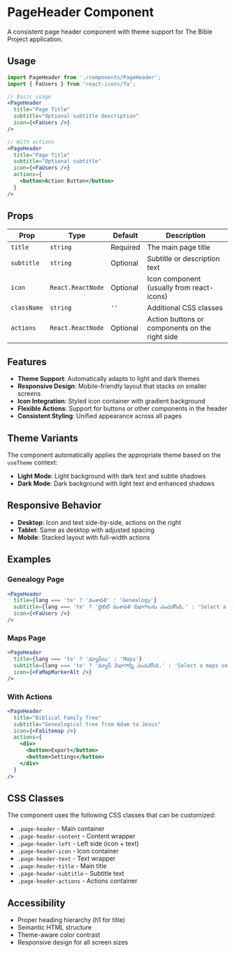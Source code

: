 # PageHeader Component

A consistent page header component with theme support for The Bible Project application.

## Usage

```jsx
import PageHeader from './components/PageHeader';
import { FaUsers } from 'react-icons/fa';

// Basic usage
<PageHeader 
  title="Page Title"
  subtitle="Optional subtitle description"
  icon={<FaUsers />}
/>

// With actions
<PageHeader 
  title="Page Title"
  subtitle="Optional subtitle"
  icon={<FaUsers />}
  actions={
    <button>Action Button</button>
  }
/>
```

## Props

| Prop | Type | Default | Description |
|------|------|---------|-------------|
| `title` | `string` | Required | The main page title |
| `subtitle` | `string` | Optional | Subtitle or description text |
| `icon` | `React.ReactNode` | Optional | Icon component (usually from react-icons) |
| `className` | `string` | `''` | Additional CSS classes |
| `actions` | `React.ReactNode` | Optional | Action buttons or components on the right side |

## Features

- **Theme Support**: Automatically adapts to light and dark themes
- **Responsive Design**: Mobile-friendly layout that stacks on smaller screens
- **Icon Integration**: Styled icon container with gradient background
- **Flexible Actions**: Support for buttons or other components in the header
- **Consistent Styling**: Unified appearance across all pages

## Theme Variants

The component automatically applies the appropriate theme based on the `useTheme` context:

- **Light Mode**: Light background with dark text and subtle shadows
- **Dark Mode**: Dark background with light text and enhanced shadows

## Responsive Behavior

- **Desktop**: Icon and text side-by-side, actions on the right
- **Tablet**: Same as desktop with adjusted spacing
- **Mobile**: Stacked layout with full-width actions

## Examples

### Genealogy Page
```jsx
<PageHeader 
  title={lang === 'te' ? 'వంశావళి' : 'Genealogy'}
  subtitle={lang === 'te' ? 'బైబిల్ వంశావళి విభాగాలను ఎంచుకోండి.' : 'Select a genealogy section from the left.'}
  icon={<FaUsers />}
/>
```

### Maps Page
```jsx
<PageHeader 
  title={lang === 'te' ? 'మ్యాప్‌లు' : 'Maps'}
  subtitle={lang === 'te' ? 'మ్యాప్ విభాగాన్ని ఎంచుకోండి.' : 'Select a maps section from the left.'}
  icon={<FaMapMarkerAlt />}
/>
```

### With Actions
```jsx
<PageHeader 
  title="Biblical Family Tree"
  subtitle="Genealogical tree from Adam to Jesus"
  icon={<FaSitemap />}
  actions={
    <div>
      <button>Export</button>
      <button>Settings</button>
    </div>
  }
/>
```

## CSS Classes

The component uses the following CSS classes that can be customized:

- `.page-header` - Main container
- `.page-header-content` - Content wrapper
- `.page-header-left` - Left side (icon + text)
- `.page-header-icon` - Icon container
- `.page-header-text` - Text wrapper
- `.page-header-title` - Main title
- `.page-header-subtitle` - Subtitle text
- `.page-header-actions` - Actions container

## Accessibility

- Proper heading hierarchy (h1 for title)
- Semantic HTML structure
- Theme-aware color contrast
- Responsive design for all screen sizes
